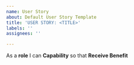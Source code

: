```yaml
---
name: User Story
about: Default User Story Template
title: 'USER STORY: <TITLE>'
labels: ''
assignees: ''

---
```


As a **role** I can **Capability** so that **Receive Benefit**

